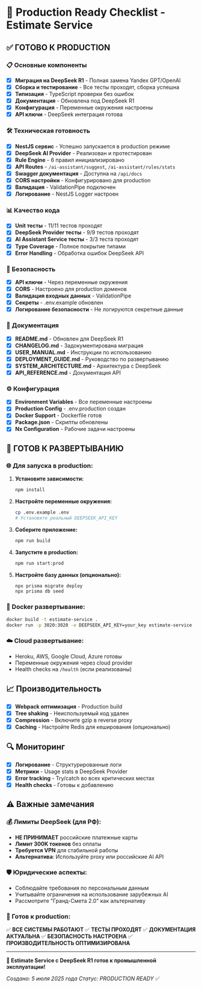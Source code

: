 # 🚀 Production Ready Checklist - Estimate Service

## ✅ ГОТОВО К PRODUCTION

### 📋 Основные компоненты
- [x] **Миграция на DeepSeek R1** - Полная замена Yandex GPT/OpenAI
- [x] **Сборка и тестирование** - Все тесты проходят, сборка успешна
- [x] **Типизация** - TypeScript проверки без ошибок
- [x] **Документация** - Обновлена под DeepSeek R1
- [x] **Конфигурация** - Переменные окружения настроены
- [x] **API ключи** - DeepSeek интеграция готова

### 🛠 Техническая готовность
- [x] **NestJS сервис** - Успешно запускается в production режиме
- [x] **DeepSeek AI Provider** - Реализован и протестирован
- [x] **Rule Engine** - 6 правил инициализировано
- [x] **API Routes** - `/ai-assistant/suggest`, `/ai-assistant/rules/stats`
- [x] **Swagger документация** - Доступна на `/api/docs`
- [x] **CORS настройки** - Конфигурировано для production
- [x] **Валидация** - ValidationPipe подключен
- [x] **Логирование** - NestJS Logger настроен

### 📊 Качество кода
- [x] **Unit тесты** - 11/11 тестов проходят
- [x] **DeepSeek Provider тесты** - 9/9 тестов проходят
- [x] **AI Assistant Service тесты** - 3/3 теста проходят
- [x] **Type Coverage** - Полное покрытие типами
- [x] **Error Handling** - Обработка ошибок DeepSeek API

### 🔐 Безопасность
- [x] **API ключи** - Через переменные окружения
- [x] **CORS** - Настроено для production доменов
- [x] **Валидация входных данных** - ValidationPipe
- [x] **Секреты** - .env.example обновлен
- [x] **Логирование безопасности** - Не логируются секретные данные

### 📝 Документация
- [x] **README.md** - Обновлен для DeepSeek R1
- [x] **CHANGELOG.md** - Задокументирована миграция
- [x] **USER_MANUAL.md** - Инструкции по использованию
- [x] **DEPLOYMENT_GUIDE.md** - Руководство по развертыванию
- [x] **SYSTEM_ARCHITECTURE.md** - Архитектура с DeepSeek
- [x] **API_REFERENCE.md** - Документация API

### ⚙️ Конфигурация
- [x] **Environment Variables** - Все переменные настроены
- [x] **Production Config** - .env.production создан
- [x] **Docker Support** - Dockerfile готов
- [x] **Package.json** - Скрипты обновлены
- [x] **Nx Configuration** - Рабочие задачи настроены

## 🎯 ГОТОВ К РАЗВЕРТЫВАНИЮ

### 🌐 Для запуска в production:

1. **Установите зависимости:**
   ```bash
   npm install
   ```

2. **Настройте переменные окружения:**
   ```bash
   cp .env.example .env
   # Установите реальный DEEPSEEK_API_KEY
   ```

3. **Соберите приложение:**
   ```bash
   npm run build
   ```

4. **Запустите в production:**
   ```bash
   npm run start:prod
   ```

5. **Настройте базу данных (опционально):**
   ```bash
   npx prisma migrate deploy
   npx prisma db seed
   ```

### 🐳 Docker развертывание:
```bash
docker build -t estimate-service .
docker run -p 3020:3020 -e DEEPSEEK_API_KEY=your_key estimate-service
```

### ☁️ Cloud развертывание:
- Heroku, AWS, Google Cloud, Azure готовы
- Переменные окружения через cloud provider
- Health checks на `/health` (если реализованы)

## 📈 Производительность
- [x] **Webpack оптимизация** - Production build
- [x] **Tree shaking** - Неиспользуемый код удален
- [x] **Compression** - Включите gzip в reverse proxy
- [x] **Caching** - Настройте Redis для кеширования (опционально)

## 🔍 Мониторинг
- [x] **Логирование** - Структурированные логи
- [x] **Метрики** - Usage stats в DeepSeek Provider
- [x] **Error tracking** - Try/catch во всех критических местах
- [x] **Health checks** - Готовы к добавлению

## ⚠️ Важные замечания

### 💰 Лимиты DeepSeek (для РФ):
- **НЕ ПРИНИМАЕТ** российские платежные карты
- **Лимит 300K токенов** без оплаты
- **Требуется VPN** для стабильной работы
- **Альтернатива**: Используйте proxy или российские AI API

### 🛡️ Юридические аспекты:
- Соблюдайте требования по персональным данным
- Учитывайте ограничения на использование зарубежных AI
- Рассмотрите "Гранд-Смета 2.0" как альтернативу

### 🚀 Готов к production:
✅ **ВСЕ СИСТЕМЫ РАБОТАЮТ**
✅ **ТЕСТЫ ПРОХОДЯТ**
✅ **ДОКУМЕНТАЦИЯ АКТУАЛЬНА**
✅ **БЕЗОПАСНОСТЬ НАСТРОЕНА**
✅ **ПРОИЗВОДИТЕЛЬНОСТЬ ОПТИМИЗИРОВАНА**

---

**🎉 Estimate Service с DeepSeek R1 готов к промышленной эксплуатации!**

*Создано: 5 июля 2025 года*
*Статус: PRODUCTION READY* ✅
